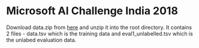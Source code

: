 # Microsoft AI Challenge India 2018

Download data.zip from [here](https://drive.google.com/file/d/1-wytsW5u7DPSg2RTWE6a6cYlYi-u17fW/view?usp=sharing) and unzip it into the root directory. It contains 2 files - data.tsv which is the training data and eval1_unlabelled.tsv which is the unlabed evaluation data.
